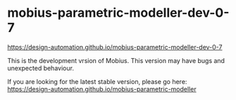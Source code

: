 # mobius-parametric-modeller-dev-0-7

https://design-automation.github.io/mobius-parametric-modeller-dev-0-7

This is the development vrsion of Mobius. 
This version may have bugs and unexpected behaviour.

If you are looking for the latest stable version, please go here:
https://design-automation.github.io/mobius-parametric-modeller

